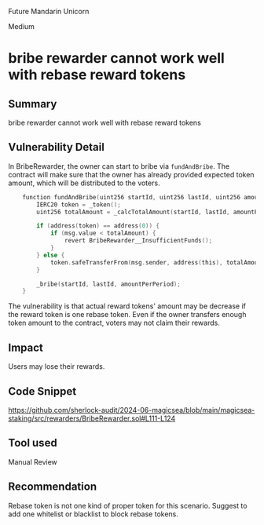 Future Mandarin Unicorn

Medium

# bribe rewarder cannot work well with rebase reward tokens

## Summary
bribe rewarder cannot work well with rebase reward tokens

## Vulnerability Detail
In BribeRewarder, the owner can start to bribe via `fundAndBribe`. The contract will make sure that the owner has already provided expected token amount, which will be distributed to the voters.
```c
    function fundAndBribe(uint256 startId, uint256 lastId, uint256 amountPerPeriod) external payable onlyOwner {
        IERC20 token = _token();
        uint256 totalAmount = _calcTotalAmount(startId, lastId, amountPerPeriod);

        if (address(token) == address(0)) {
            if (msg.value < totalAmount) {
                revert BribeRewarder__InsufficientFunds();
            }
        } else {
            token.safeTransferFrom(msg.sender, address(this), totalAmount);
        }

        _bribe(startId, lastId, amountPerPeriod);
    }
```
The vulnerability is that actual reward tokens' amount may be decrease if the reward token is one rebase token. Even if the owner transfers enough token amount to the contract, voters may not claim their rewards.

## Impact
Users may lose their rewards.

## Code Snippet
https://github.com/sherlock-audit/2024-06-magicsea/blob/main/magicsea-staking/src/rewarders/BribeRewarder.sol#L111-L124

## Tool used

Manual Review

## Recommendation
Rebase token is not one kind of proper token for this scenario. Suggest to add one whitelist or blacklist to block rebase tokens.